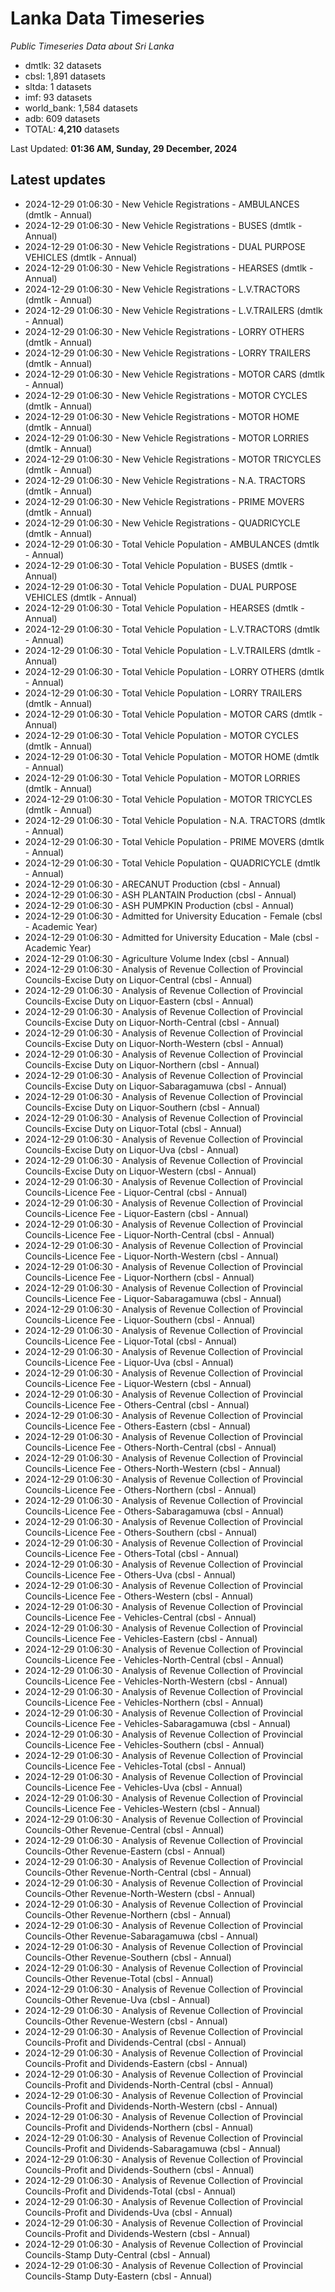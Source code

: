 # Lanka Data Timeseries
*Public Timeseries Data about Sri Lanka*

* dmtlk: 32 datasets
* cbsl: 1,891 datasets
* sltda: 1 datasets
* imf: 93 datasets
* world_bank: 1,584 datasets
* adb: 609 datasets
* TOTAL: **4,210** datasets

Last Updated: **01:36 AM, Sunday, 29 December, 2024**

## Latest updates

* 2024-12-29 01:06:30 - New Vehicle Registrations - AMBULANCES (dmtlk - Annual)
* 2024-12-29 01:06:30 - New Vehicle Registrations - BUSES (dmtlk - Annual)
* 2024-12-29 01:06:30 - New Vehicle Registrations - DUAL PURPOSE VEHICLES (dmtlk - Annual)
* 2024-12-29 01:06:30 - New Vehicle Registrations - HEARSES (dmtlk - Annual)
* 2024-12-29 01:06:30 - New Vehicle Registrations - L.V.TRACTORS (dmtlk - Annual)
* 2024-12-29 01:06:30 - New Vehicle Registrations - L.V.TRAILERS (dmtlk - Annual)
* 2024-12-29 01:06:30 - New Vehicle Registrations - LORRY OTHERS (dmtlk - Annual)
* 2024-12-29 01:06:30 - New Vehicle Registrations - LORRY TRAILERS (dmtlk - Annual)
* 2024-12-29 01:06:30 - New Vehicle Registrations - MOTOR CARS (dmtlk - Annual)
* 2024-12-29 01:06:30 - New Vehicle Registrations - MOTOR CYCLES (dmtlk - Annual)
* 2024-12-29 01:06:30 - New Vehicle Registrations - MOTOR HOME (dmtlk - Annual)
* 2024-12-29 01:06:30 - New Vehicle Registrations - MOTOR LORRIES (dmtlk - Annual)
* 2024-12-29 01:06:30 - New Vehicle Registrations - MOTOR TRICYCLES (dmtlk - Annual)
* 2024-12-29 01:06:30 - New Vehicle Registrations - N.A. TRACTORS (dmtlk - Annual)
* 2024-12-29 01:06:30 - New Vehicle Registrations - PRIME MOVERS (dmtlk - Annual)
* 2024-12-29 01:06:30 - New Vehicle Registrations - QUADRICYCLE (dmtlk - Annual)
* 2024-12-29 01:06:30 - Total Vehicle Population - AMBULANCES (dmtlk - Annual)
* 2024-12-29 01:06:30 - Total Vehicle Population - BUSES (dmtlk - Annual)
* 2024-12-29 01:06:30 - Total Vehicle Population - DUAL PURPOSE VEHICLES (dmtlk - Annual)
* 2024-12-29 01:06:30 - Total Vehicle Population - HEARSES (dmtlk - Annual)
* 2024-12-29 01:06:30 - Total Vehicle Population - L.V.TRACTORS (dmtlk - Annual)
* 2024-12-29 01:06:30 - Total Vehicle Population - L.V.TRAILERS (dmtlk - Annual)
* 2024-12-29 01:06:30 - Total Vehicle Population - LORRY OTHERS (dmtlk - Annual)
* 2024-12-29 01:06:30 - Total Vehicle Population - LORRY TRAILERS (dmtlk - Annual)
* 2024-12-29 01:06:30 - Total Vehicle Population - MOTOR CARS (dmtlk - Annual)
* 2024-12-29 01:06:30 - Total Vehicle Population - MOTOR CYCLES (dmtlk - Annual)
* 2024-12-29 01:06:30 - Total Vehicle Population - MOTOR HOME (dmtlk - Annual)
* 2024-12-29 01:06:30 - Total Vehicle Population - MOTOR LORRIES (dmtlk - Annual)
* 2024-12-29 01:06:30 - Total Vehicle Population - MOTOR TRICYCLES (dmtlk - Annual)
* 2024-12-29 01:06:30 - Total Vehicle Population - N.A. TRACTORS (dmtlk - Annual)
* 2024-12-29 01:06:30 - Total Vehicle Population - PRIME MOVERS (dmtlk - Annual)
* 2024-12-29 01:06:30 - Total Vehicle Population - QUADRICYCLE (dmtlk - Annual)
* 2024-12-29 01:06:30 - ARECANUT Production (cbsl - Annual)
* 2024-12-29 01:06:30 - ASH PLANTAIN Production (cbsl - Annual)
* 2024-12-29 01:06:30 - ASH PUMPKIN Production (cbsl - Annual)
* 2024-12-29 01:06:30 - Admitted for University Education - Female (cbsl - Academic Year)
* 2024-12-29 01:06:30 - Admitted for University Education - Male (cbsl - Academic Year)
* 2024-12-29 01:06:30 - Agriculture Volume Index (cbsl - Annual)
* 2024-12-29 01:06:30 - Analysis of Revenue Collection of Provincial Councils-Excise Duty on Liquor-Central (cbsl - Annual)
* 2024-12-29 01:06:30 - Analysis of Revenue Collection of Provincial Councils-Excise Duty on Liquor-Eastern (cbsl - Annual)
* 2024-12-29 01:06:30 - Analysis of Revenue Collection of Provincial Councils-Excise Duty on Liquor-North-Central (cbsl - Annual)
* 2024-12-29 01:06:30 - Analysis of Revenue Collection of Provincial Councils-Excise Duty on Liquor-North-Western (cbsl - Annual)
* 2024-12-29 01:06:30 - Analysis of Revenue Collection of Provincial Councils-Excise Duty on Liquor-Northern (cbsl - Annual)
* 2024-12-29 01:06:30 - Analysis of Revenue Collection of Provincial Councils-Excise Duty on Liquor-Sabaragamuwa (cbsl - Annual)
* 2024-12-29 01:06:30 - Analysis of Revenue Collection of Provincial Councils-Excise Duty on Liquor-Southern (cbsl - Annual)
* 2024-12-29 01:06:30 - Analysis of Revenue Collection of Provincial Councils-Excise Duty on Liquor-Total (cbsl - Annual)
* 2024-12-29 01:06:30 - Analysis of Revenue Collection of Provincial Councils-Excise Duty on Liquor-Uva (cbsl - Annual)
* 2024-12-29 01:06:30 - Analysis of Revenue Collection of Provincial Councils-Excise Duty on Liquor-Western (cbsl - Annual)
* 2024-12-29 01:06:30 - Analysis of Revenue Collection of Provincial Councils-Licence Fee - Liquor-Central (cbsl - Annual)
* 2024-12-29 01:06:30 - Analysis of Revenue Collection of Provincial Councils-Licence Fee - Liquor-Eastern (cbsl - Annual)
* 2024-12-29 01:06:30 - Analysis of Revenue Collection of Provincial Councils-Licence Fee - Liquor-North-Central (cbsl - Annual)
* 2024-12-29 01:06:30 - Analysis of Revenue Collection of Provincial Councils-Licence Fee - Liquor-North-Western (cbsl - Annual)
* 2024-12-29 01:06:30 - Analysis of Revenue Collection of Provincial Councils-Licence Fee - Liquor-Northern (cbsl - Annual)
* 2024-12-29 01:06:30 - Analysis of Revenue Collection of Provincial Councils-Licence Fee - Liquor-Sabaragamuwa (cbsl - Annual)
* 2024-12-29 01:06:30 - Analysis of Revenue Collection of Provincial Councils-Licence Fee - Liquor-Southern (cbsl - Annual)
* 2024-12-29 01:06:30 - Analysis of Revenue Collection of Provincial Councils-Licence Fee - Liquor-Total (cbsl - Annual)
* 2024-12-29 01:06:30 - Analysis of Revenue Collection of Provincial Councils-Licence Fee - Liquor-Uva (cbsl - Annual)
* 2024-12-29 01:06:30 - Analysis of Revenue Collection of Provincial Councils-Licence Fee - Liquor-Western (cbsl - Annual)
* 2024-12-29 01:06:30 - Analysis of Revenue Collection of Provincial Councils-Licence Fee - Others-Central (cbsl - Annual)
* 2024-12-29 01:06:30 - Analysis of Revenue Collection of Provincial Councils-Licence Fee - Others-Eastern (cbsl - Annual)
* 2024-12-29 01:06:30 - Analysis of Revenue Collection of Provincial Councils-Licence Fee - Others-North-Central (cbsl - Annual)
* 2024-12-29 01:06:30 - Analysis of Revenue Collection of Provincial Councils-Licence Fee - Others-North-Western (cbsl - Annual)
* 2024-12-29 01:06:30 - Analysis of Revenue Collection of Provincial Councils-Licence Fee - Others-Northern (cbsl - Annual)
* 2024-12-29 01:06:30 - Analysis of Revenue Collection of Provincial Councils-Licence Fee - Others-Sabaragamuwa (cbsl - Annual)
* 2024-12-29 01:06:30 - Analysis of Revenue Collection of Provincial Councils-Licence Fee - Others-Southern (cbsl - Annual)
* 2024-12-29 01:06:30 - Analysis of Revenue Collection of Provincial Councils-Licence Fee - Others-Total (cbsl - Annual)
* 2024-12-29 01:06:30 - Analysis of Revenue Collection of Provincial Councils-Licence Fee - Others-Uva (cbsl - Annual)
* 2024-12-29 01:06:30 - Analysis of Revenue Collection of Provincial Councils-Licence Fee - Others-Western (cbsl - Annual)
* 2024-12-29 01:06:30 - Analysis of Revenue Collection of Provincial Councils-Licence Fee - Vehicles-Central (cbsl - Annual)
* 2024-12-29 01:06:30 - Analysis of Revenue Collection of Provincial Councils-Licence Fee - Vehicles-Eastern (cbsl - Annual)
* 2024-12-29 01:06:30 - Analysis of Revenue Collection of Provincial Councils-Licence Fee - Vehicles-North-Central (cbsl - Annual)
* 2024-12-29 01:06:30 - Analysis of Revenue Collection of Provincial Councils-Licence Fee - Vehicles-North-Western (cbsl - Annual)
* 2024-12-29 01:06:30 - Analysis of Revenue Collection of Provincial Councils-Licence Fee - Vehicles-Northern (cbsl - Annual)
* 2024-12-29 01:06:30 - Analysis of Revenue Collection of Provincial Councils-Licence Fee - Vehicles-Sabaragamuwa (cbsl - Annual)
* 2024-12-29 01:06:30 - Analysis of Revenue Collection of Provincial Councils-Licence Fee - Vehicles-Southern (cbsl - Annual)
* 2024-12-29 01:06:30 - Analysis of Revenue Collection of Provincial Councils-Licence Fee - Vehicles-Total (cbsl - Annual)
* 2024-12-29 01:06:30 - Analysis of Revenue Collection of Provincial Councils-Licence Fee - Vehicles-Uva (cbsl - Annual)
* 2024-12-29 01:06:30 - Analysis of Revenue Collection of Provincial Councils-Licence Fee - Vehicles-Western (cbsl - Annual)
* 2024-12-29 01:06:30 - Analysis of Revenue Collection of Provincial Councils-Other Revenue-Central (cbsl - Annual)
* 2024-12-29 01:06:30 - Analysis of Revenue Collection of Provincial Councils-Other Revenue-Eastern (cbsl - Annual)
* 2024-12-29 01:06:30 - Analysis of Revenue Collection of Provincial Councils-Other Revenue-North-Central (cbsl - Annual)
* 2024-12-29 01:06:30 - Analysis of Revenue Collection of Provincial Councils-Other Revenue-North-Western (cbsl - Annual)
* 2024-12-29 01:06:30 - Analysis of Revenue Collection of Provincial Councils-Other Revenue-Northern (cbsl - Annual)
* 2024-12-29 01:06:30 - Analysis of Revenue Collection of Provincial Councils-Other Revenue-Sabaragamuwa (cbsl - Annual)
* 2024-12-29 01:06:30 - Analysis of Revenue Collection of Provincial Councils-Other Revenue-Southern (cbsl - Annual)
* 2024-12-29 01:06:30 - Analysis of Revenue Collection of Provincial Councils-Other Revenue-Total (cbsl - Annual)
* 2024-12-29 01:06:30 - Analysis of Revenue Collection of Provincial Councils-Other Revenue-Uva (cbsl - Annual)
* 2024-12-29 01:06:30 - Analysis of Revenue Collection of Provincial Councils-Other Revenue-Western (cbsl - Annual)
* 2024-12-29 01:06:30 - Analysis of Revenue Collection of Provincial Councils-Profit and Dividends-Central (cbsl - Annual)
* 2024-12-29 01:06:30 - Analysis of Revenue Collection of Provincial Councils-Profit and Dividends-Eastern (cbsl - Annual)
* 2024-12-29 01:06:30 - Analysis of Revenue Collection of Provincial Councils-Profit and Dividends-North-Central (cbsl - Annual)
* 2024-12-29 01:06:30 - Analysis of Revenue Collection of Provincial Councils-Profit and Dividends-North-Western (cbsl - Annual)
* 2024-12-29 01:06:30 - Analysis of Revenue Collection of Provincial Councils-Profit and Dividends-Northern (cbsl - Annual)
* 2024-12-29 01:06:30 - Analysis of Revenue Collection of Provincial Councils-Profit and Dividends-Sabaragamuwa (cbsl - Annual)
* 2024-12-29 01:06:30 - Analysis of Revenue Collection of Provincial Councils-Profit and Dividends-Southern (cbsl - Annual)
* 2024-12-29 01:06:30 - Analysis of Revenue Collection of Provincial Councils-Profit and Dividends-Total (cbsl - Annual)
* 2024-12-29 01:06:30 - Analysis of Revenue Collection of Provincial Councils-Profit and Dividends-Uva (cbsl - Annual)
* 2024-12-29 01:06:30 - Analysis of Revenue Collection of Provincial Councils-Profit and Dividends-Western (cbsl - Annual)
* 2024-12-29 01:06:30 - Analysis of Revenue Collection of Provincial Councils-Stamp Duty-Central (cbsl - Annual)
* 2024-12-29 01:06:30 - Analysis of Revenue Collection of Provincial Councils-Stamp Duty-Eastern (cbsl - Annual)